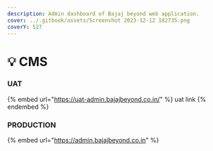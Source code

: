 ```yaml
---
description: Admin dashboard of Bajaj beyond web application.
cover: ../.gitbook/assets/Screenshot 2023-12-12 182735.png
coverY: 527
---
```


# 💡 CMS

### UAT

{% embed url="https://uat-admin.bajajbeyond.co.in/" %}
uat link
{% endembed %}

### PRODUCTION

{% embed url="https://admin.bajajbeyond.co.in" %}
